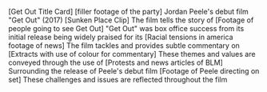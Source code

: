 [Get Out Title Card]
[filler footage of the party]
Jordan Peele's debut film "Get Out" (2017)
[Sunken Place Clip]
The film tells the story of 
[Footage of people going to see Get Out]
"Get Out" was box office success from its initial release being widely praised for its
[Racial tensions in america footage of news]
The film tackles and provides subtle commentary on
[Extracts with use of colour for commentary]
These themes and values are conveyed through the use of 
[Protests and news articles of BLM]
Surrounding the release of Peele's debut film
[Footage of Peele directing on set]
These challenges and issues are reflected throughout the film 